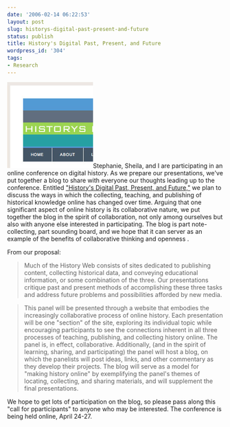 ```yaml
---
date: '2006-02-14 06:22:53'
layout: post
slug: historys-digital-past-present-and-future
status: publish
title: History's Digital Past, Present, and Future
wordpress_id: '304'
tags:
- Research
---
```


![Screenshot of the History's Digital Past, Present, and Future website.](/i/hdppp.jpg)Stephanie, Sheila, and I are participating in an online conference on digital history. As we prepare our presentations, we've put together a blog to share with everyone our thoughts leading up to the conference. Entitled ["History's Digital Past, Present, and Future,"](http://wordchoice.org/pastpresentfuture/) we plan to discuss the ways in which the collecting, teaching, and publishing of historical knowledge online has changed over time. Arguing that one significant aspect of online history is its collaborative nature, we put together the blog in the spirit of collaboration, not only among ourselves but also with anyone else interested in participating. The blog is part note-collecting, part sounding board, and we  hope that it can server  as an example of the benefits of collaborative thinking  and openness .




From our proposal:




> 

> 
> Much of the History Web consists of sites dedicated to publishing content, collecting historical data, and conveying educational information, or some combination of the three. Our presentations critique past and present methods of accomplishing these three tasks and address future problems and possibilities afforded by new media. 
> 
> 

> 
> This panel will be presented through a website that embodies the increasingly collaborative process of online history. Each presentation will be one "section" of the site, exploring its individual topic while encouraging participants to see the connections inherent in all three processes of teaching, publishing, and collecting history online. The panel is, in effect, collaborative. Additionally, (and in the spirit of learning, sharing, and participating) the panel will host a blog, on which the panelists will post ideas, links, and other commentary as they develop their projects. The blog will serve as a model for "making history online" by exemplifying the panel's themes of locating, collecting, and sharing materials, and will supplement the final presentations.
> 
> 





We hope to get lots of participation on the blog, so please pass along this "call for pparticipants" to anyone who may be interested. The conference is being held online, April 24-27.
